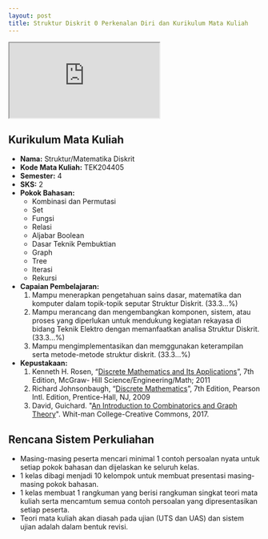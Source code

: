 ```yaml
---
layout: post
title: Struktur Diskrit 0 Perkenalan Diri dan Kurikulum Mata Kuliah
---
```


<div class="video-container">
	<iframe src="https://0fajarpurnama0.github.io/cv" title="curriculum vitae"></iframe>
</div>

## Kurikulum Mata Kuliah

*   **Nama:** Struktur/Matematika Diskrit
*   **Kode Mata Kuliah:** TEK204405
*   **Semester:** 4
*   **SKS:** 2
*   **Pokok Bahasan:**
    *   Kombinasi dan Permutasi
    *   Set
    *   Fungsi
    *   Relasi
    *   Aljabar Boolean
    *   Dasar Teknik Pembuktian
    *   Graph
    *   Tree
    *   Iterasi
    *   Rekursi
*   **Capaian Pembelajaran:**
    1.  Mampu menerapkan pengetahuan sains dasar, matematika dan komputer dalam topik-topik seputar Struktur Diskrit. (33.3...%)
    2.  Mampu merancang dan mengembangkan komponen, sistem, atau proses yang diperlukan untuk mendukung kegiatan rekayasa di bidang Teknik Elektro dengan memanfaatkan analisa Struktur Diskrit. (33.3...%)
    3.  Mampu mengimplementasikan dan memggunakan keterampilan serta metode-metode struktur diskrit. (33.3...%)
*   **Kepustakaan:**
    1.  Kenneth H. Rosen, “[Discrete Mathematics and Its Applications](https://www.google.com/search?q=discrete+mathematics+and+its+applications+filetype%3Apdf&sxsrf=APq-WBvbBtFDOp0wK7k5EdvLGttEvp7KIg%3A1645140460966&source=hp&ei=7NkOYtCwN76a4-EP3-yamAo&iflsig=AHkkrS4AAAAAYg7n_OBWQrK8NQ6cHT2aQ47DbXOSyQMG&oq=Discrete+Mathematics+and+Its+Applications+f&gs_lcp=Cgdnd3Mtd2l6EAMYADIECCMQJzoFCC4QgAQ6BQgAEIAEOggILhCABBDUAlAAWNEPYI8jaABwAHgAgAG7DIgBuBOSAQc0LTIuOC0xmAEAoAECoAEB&sclient=gws-wiz)”, 7th Edition, McGraw- Hill Science/Engineering/Math; 2011
    2.  Richard Johnsonbaugh, “[Discrete Mathematics](https://www.google.com/search?q=Discrete+Mathematics+Richard+Johnsonbaugh+filetype%3Apdf&sxsrf=APq-WBs0eBv8qt772wlVfx-exm5NA5sODA%3A1645140845928&ei=bdsOYu-kOKyfseMPpbqZsAk&ved=0ahUKEwivj-id84f2AhWsT2wGHSVdBpYQ4dUDCA4&uact=5&oq=Discrete+Mathematics+Richard+Johnsonbaugh+filetype%3Apdf&gs_lcp=Cgdnd3Mtd2l6EAM6BwgAEEcQsANKBAhBGABKBAhGGABQrwNYrwNgnghoAXABeACAAV6IAV6SAQExmAEAoAECoAEByAEIwAEB&sclient=gws-wiz)”, 7th Edition, Pearson Intl. Edition, Prentice-Hall, NJ, 2009
    3.  David, Guichard. "[An Introduction to Combinatorics and Graph Theory](https://www.google.com/search?q=An+Introduction+to+Combinatorics+and+Graph+Theory+filetype%3Apdf&sxsrf=APq-WBtC9HyPgYMItYdLz4QKRE8lR-gCtw%3A1645140874962&ei=itsOYommOuyNseMPnI-SkAM&ved=0ahUKEwiJk9Sr84f2AhXsRmwGHZyHBDIQ4dUDCA4&uact=5&oq=An+Introduction+to+Combinatorics+and+Graph+Theory+filetype%3Apdf&gs_lcp=Cgdnd3Mtd2l6EANKBAhBGAFKBAhGGABQ3cIDWN3CA2ClyQNoBHAAeACAAU6IAU6SAQExmAEAoAECoAEBwAEB&sclient=gws-wiz)". Whit-man College-Creative Commons, 2017.

## Rencana Sistem Perkuliahan

*   Masing-masing peserta mencari minimal 1 contoh persoalan nyata untuk setiap pokok bahasan dan dijelaskan ke seluruh kelas.
*	1 kelas dibagi menjadi 10 kelompok untuk membuat presentasi masing-masing pokok bahasan.
*   1 kelas membuat 1 rangkuman yang berisi rangkuman singkat teori mata kuliah serta mencamtum semua contoh persoalan yang dipresentasikan setiap peserta.
*   Teori mata kuliah akan diasah pada ujian (UTS dan UAS) dan sistem ujian adalah dalam bentuk revisi.